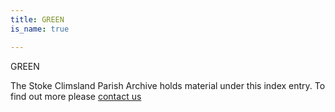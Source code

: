 ```yaml
---
title: GREEN
is_name: true

---
```


GREEN


The Stoke Climsland Parish Archive holds material under this index entry. To find out more please [contact us](/contact/)
